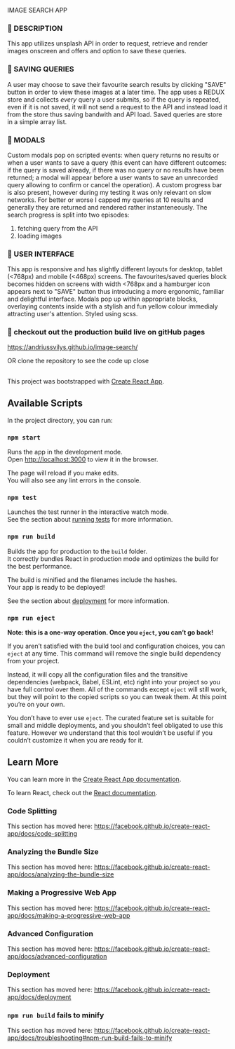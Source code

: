 IMAGE SEARCH APP

###  :green_heart: DESCRIPTION
This app utilizes unsplash API in order to request, retrieve and render images onscreen and offers and option to save these queries. 

###  :green_heart: SAVING QUERIES
A user may choose to save their favourite search results by clicking "SAVE" button in order to view these images at a later time. 
The app uses a REDUX store and collects <i>every</i> query a user submits, so if the query is repeated, even if it is not saved, it will not send a request to the API and instead load it from the store thus saving bandwith and API load. Saved queries are store in a simple array list.

###  :green_heart: MODALS
Custom modals pop on scripted events: when query returns no results or when a user wants to save a query (this event can have different outcomes: if the query is saved already, if there was no query or no results have been returned; a modal will appear before a user wants to save an unrecorded query allowing to confirm or cancel the operation). 
A custom progress bar is also present, however during my testing it was only relevant on slow networks. For better or worse I capped my queries at 10 results and generally they are returned and rendered rather instanteneously.
The search progress is split into two episodes: 
  1. fetching query from the API
  2. loading images 

###  :green_heart: USER INTERFACE 
This app is responsive and has slightly different layouts for desktop, tablet (<768px) and mobile (<468px) screens. The favourites/saved queries block becomes hidden on screens with width <768px and a hamburger icon appears next to "SAVE" button thus introducing a more ergonomic, familiar and delightful interface. 
Modals pop up within appropriate blocks, overlaying contents inside with a stylish and fun yellow colour immedialy attracting user's attention. Styled using scss. 


### :green_heart: checkout out the production build live on gitHub pages
https://andriussvilys.github.io/image-search/

OR clone the repository to see the code up close


##
This project was bootstrapped with [Create React App](https://github.com/facebook/create-react-app).
## Available Scripts

In the project directory, you can run:

### `npm start`

Runs the app in the development mode.<br />
Open [http://localhost:3000](http://localhost:3000) to view it in the browser.

The page will reload if you make edits.<br />
You will also see any lint errors in the console.

### `npm test`

Launches the test runner in the interactive watch mode.<br />
See the section about [running tests](https://facebook.github.io/create-react-app/docs/running-tests) for more information.

### `npm run build`

Builds the app for production to the `build` folder.<br />
It correctly bundles React in production mode and optimizes the build for the best performance.

The build is minified and the filenames include the hashes.<br />
Your app is ready to be deployed!

See the section about [deployment](https://facebook.github.io/create-react-app/docs/deployment) for more information.

### `npm run eject`

**Note: this is a one-way operation. Once you `eject`, you can’t go back!**

If you aren’t satisfied with the build tool and configuration choices, you can `eject` at any time. This command will remove the single build dependency from your project.

Instead, it will copy all the configuration files and the transitive dependencies (webpack, Babel, ESLint, etc) right into your project so you have full control over them. All of the commands except `eject` will still work, but they will point to the copied scripts so you can tweak them. At this point you’re on your own.

You don’t have to ever use `eject`. The curated feature set is suitable for small and middle deployments, and you shouldn’t feel obligated to use this feature. However we understand that this tool wouldn’t be useful if you couldn’t customize it when you are ready for it.

## Learn More

You can learn more in the [Create React App documentation](https://facebook.github.io/create-react-app/docs/getting-started).

To learn React, check out the [React documentation](https://reactjs.org/).

### Code Splitting

This section has moved here: https://facebook.github.io/create-react-app/docs/code-splitting

### Analyzing the Bundle Size

This section has moved here: https://facebook.github.io/create-react-app/docs/analyzing-the-bundle-size

### Making a Progressive Web App

This section has moved here: https://facebook.github.io/create-react-app/docs/making-a-progressive-web-app

### Advanced Configuration

This section has moved here: https://facebook.github.io/create-react-app/docs/advanced-configuration

### Deployment

This section has moved here: https://facebook.github.io/create-react-app/docs/deployment

### `npm run build` fails to minify

This section has moved here: https://facebook.github.io/create-react-app/docs/troubleshooting#npm-run-build-fails-to-minify
